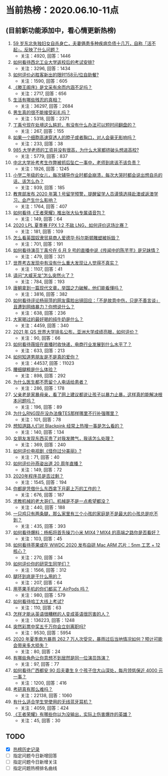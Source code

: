# 当前热榜：2020.06.10-11点
## (目前新功能添加中，看心情更新热榜)
1. [59 岁东北失独妇女自杀身亡，夫妻俩患多种疾病负债十几万，自称「活不起」，反映了什么问题？](https://www.zhihu.com/question/400313961)
    * 关注：4920, 回答：1446
2. [如何看待西北工业大学返校后的考试安排?](https://www.zhihu.com/question/400441438)
    * 关注：3296, 回答：1434
3. [如何评价必胜客新出的限时158元/位自助餐?](https://www.zhihu.com/question/399731511)
    * 关注：1590, 回答：605
4. [《滕王阁序》是文采有余而内涵不足吗？](https://www.zhihu.com/question/47488997)
    * 关注：2717, 回答：656
5. [生活有哪些残忍的真相？](https://www.zhihu.com/question/374554289)
    * 关注：36297, 回答：2684
6. [男生真的很不能接受彩礼吗？](https://www.zhihu.com/question/398741940)
    * 关注：5318, 回答：2371
7. [丁禹兮现在处境这么尴尬，有没有什么办法可以短时间翻盘的？](https://www.zhihu.com/question/400195762)
    * 关注：267, 回答：155
8. [如果一个细胞高速穿透人的脖子或者胸口，对人会毫无影响吗？](https://www.zhihu.com/question/399528677)
    * 关注：233, 回答：38
9. [985 大学老师的工资并没有很高，为什么大家都挤破头想进高校?](https://www.zhihu.com/question/381959319)
    * 关注：5779, 回答：837
10. [中北大学补考考生作弊被抓后坠亡一事中，老师到底该不该负责？](https://www.zhihu.com/question/400158626)
    * 关注：1926, 回答：1245
11. [小学二年级的女儿，每次辅导作业时都会崩溃，每次大哭时都会说出想自杀的话，该怎么办？](https://www.zhihu.com/question/400416090)
    * 关注：939, 回答：185
12. [教育部发布 2020 年第 1 号留学预警，提醒留学人员谨慎选择赴澳或返澳学习，会产生什么影响？](https://www.zhihu.com/question/400377908)
    * 关注：1764, 回答：407
13. [如何看待《王者荣耀》推出张大仙专属语音包？](https://www.zhihu.com/question/400212624)
    * 关注：149, 回答：64
14. [2020 LPL 夏季赛 FPX 1:2 不敌 LNG，如何评价这场比赛？](https://www.zhihu.com/question/400388962)
    * 关注：181, 回答：109
15. [怎么看英国奴隶贸易商人爱德华·科尔斯顿雕塑被拆毁？](https://www.zhihu.com/question/400108202)
    * 关注：701, 回答：191
16. [如何看待演员丁禹兮在 6 月 9 号的直播中说《传闻中的陈芊芊》是兄妹情？](https://www.zhihu.com/question/400279429)
    * 关注：479, 回答：321
17. [世界考古发现中有没有什么重大发现让人觉得不真实？](https://www.zhihu.com/question/373617071)
    * 关注：1107, 回答：41
18. [请问“大威天龙”怎么突然火了？](https://www.zhihu.com/question/389502501)
    * 关注：784, 回答：193
19. [唐朝拿到一篇现代文章，举国之力破解，他们能看懂吗？](https://www.zhihu.com/question/382020486)
    * 关注：3816, 回答：382
20. [如何看待评论杨丽萍的网友露脸出镜回应：「不是故意中伤，只是不善言谈」且遭到网络暴力？你想说什么？](https://www.zhihu.com/question/400425174)
    * 关注：638, 回答：236
21. [大家喝过的最好喝的纯牛奶是什么？](https://www.zhihu.com/question/37973170)
    * 关注：4459, 回答：340
22. [2021 年 QS 世界大学排名公布，亚洲大学成绩亮眼，如何评价？](https://www.zhihu.com/question/400213550)
    * 关注：90, 回答：66
23. [如何看待薇娅在直播时收快递，电商行业发展到什么水平了？](https://www.zhihu.com/question/400280607)
    * 关注：633, 回答：213
24. [如何知道男朋友是不是真的爱你？](https://www.zhihu.com/question/27369467)
    * 关注：44537, 回答：11023
25. [腰细腿粗是什么体验？](https://www.zhihu.com/question/294622543)
    * 关注：898, 回答：292
26. [为什么医生都不愿留个人电话给患者？](https://www.zhihu.com/question/400305292)
    * 关注：286, 回答：178
27. [父亲老是家暴母亲，看了网上建议都说让孩子以暴力止暴，这样真的能解决根本问题吗？](https://www.zhihu.com/question/400297394)
    * 关注：196, 回答：89
28. [为什么RNG现在没办法像TES那样哪里不行补强哪里？](https://www.zhihu.com/question/397111359)
    * 关注：101, 回答：78
29. [想知道路人们对 Blackpink 经常上热搜一事是怎么看的？](https://www.zhihu.com/question/400197502)
    * 关注：140, 回答：134
30. [女朋友发现东西买贵了对我发脾气，我该怎么处理？](https://www.zhihu.com/question/400177498)
    * 关注：369, 回答：240
31. [如何评价电视剧《怪你过分美丽》?](https://www.zhihu.com/question/392096088)
    * 关注：71, 回答：40
32. [如何评价孙燕姿出道 20 周年直播？](https://www.zhihu.com/question/400442399)
    * 关注：149, 回答：72
33. [2020年程序员是否过剩？](https://www.zhihu.com/question/388653797)
    * 关注：1545, 回答：194
34. [你都是凭借什么东西拿下月薪上万的工作的？](https://www.zhihu.com/question/400351455)
    * 关注：676, 回答：187
35. [求教机械的老大哥们，机械是不是一点希望都没？](https://www.zhihu.com/question/343078994)
    * 关注：440, 回答：188
36. [一只鸡只有两条腿，那么家里有三个小孩的家庭是不是最大的小孩总是吃不到？](https://www.zhihu.com/question/399832745)
    * 关注：435, 回答：393
37. [如何看待爆料：杨柘将首先操刀小米 MIX4？MIX4 的高端之路你是否看好？](https://www.zhihu.com/question/400406994)
    * 关注：103, 回答：45
38. [如何看待苹果或在 WWDC 2020 发布自研 Mac ARM 芯片：5nm 工艺 + 12 核心？](https://www.zhihu.com/question/400425268)
    * 关注：270, 回答：34
39. [如何评价你的研究生同学们？](https://www.zhihu.com/question/339154106)
    * 关注：1566, 回答：312
40. [腿环到底是干什么用的？](https://www.zhihu.com/question/315570167)
    * 关注：207, 回答：64
41. [用苹果手机的你们都买了 AirPods 吗？](https://www.zhihu.com/question/338237262)
    * 关注：980, 回答：579
42. [如何看待哈工大线上考试?](https://www.zhihu.com/question/400319511)
    * 关注：110, 回答：63
43. [怎样才能从英语很糟糕的人变成英语很厉害的人？](https://www.zhihu.com/question/22808635)
    * 关注：136223, 回答：1248
44. [突然彩票中奖五千万你会立刻离职吗?](https://www.zhihu.com/question/326650611)
    * 关注：9530, 回答：5954
45. [2020 年夏季南方暴雨 262.7 万人次受灾，暴雨过后当地情况如何？预计可能会带来多大损失？](https://www.zhihu.com/question/400496448)
    * 关注：80, 回答：24
46. [有哪些角色让你意想不到居然是同一位演员饰演？](https://www.zhihu.com/question/385014788)
    * 关注：97, 回答：77
47. [如何看待广西都安 90 后夫妻生 9 个孩子住大山深处，每月领低保近 4000 元一事？](https://www.zhihu.com/question/400290850)
    * 关注：1200, 回答：416
48. [考研真有那么难吗？](https://www.zhihu.com/question/38971497)
    * 关注：22138, 回答：1060
49. [有什么适合学生党使用的无线蓝牙耳机？](https://www.zhihu.com/question/315789264)
    * 关注：4059, 回答：424
50. [《王者荣耀》有哪些你以为没输出，实际上伤害爆炸的英雄？](https://www.zhihu.com/question/399290450)
    * 关注：45, 回答：30
## TODO
* [x] [热榜历史记录](hot_history/AllHot.md)
* [ ] 指定问题今日新增回答
* [ ] 指定问题今日新增关注
* [ ] 指定问题热榜排名曲线
